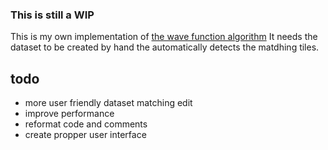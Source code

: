### **This is still a WIP**

This is my own implementation of [the wave function algorithm](https://github.com/mxgmn/WaveFunctionCollapse)
It needs the dataset to be created by hand the automatically detects the matdhing tiles.
## todo
- more user friendly dataset matching edit
- improve performance
- reformat code and comments
- create propper user interface
